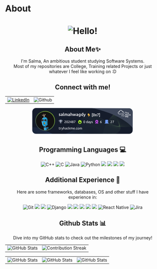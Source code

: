 # About
<div align="center">
    <h1>
        <img src="https://readme-typing-svg.herokuapp.com?font=Silkscreen&size=40&duration=3500&color=2AA889&center=true&vCenter=true&width=435&lines=Hello!" alt="Hello!"/>
    </h1>
</div>
<div align="center">
    <h2>About Me✨</h2>
    <p>I'm Salma, An ambitious student studying Software Systems. <br>
    Most of my repositories are College, Training related Projects or just whatever I feel like working on  :D</p>
</div>
<div align="center">
    <h2 align="center" class="section-heading">Connect with me!</h2>
    <table align="center" width="100%" height="100%" >
        <tr>
       <td>  <a href="https://linkedin.com/in/salma-wagdy-b127b81a9">
       <img src="https://img.shields.io/badge/LinkedIn-0077B5?style=for-the-badge&logo=linkedin&logoColor=white" alt="LinkedIn"/></td></a>
       <a href="https://github.com/salma-h-wagdy">
        <td> <img src ="https://img.shields.io/badge/GitHub-100000?style=for-the-badge&logo=github&logoColor=white" alt="Github"/></td>
           <!-- <img src= "https://img.shields.io/badge/Codeforces-445f9d?style=for-the-badge&logo=Codeforces&logoColor=white"/> -->
           </a>
       </tr>
           </table>
    
[![salma-h-wagdy's tryhackme stats](https://raw.githubusercontent.com/salma-h-wagdy/salma-h-wagdy/master/assets/thm_propic.png)][tryhackme]
<!-- [<img src="https://tryhackme-badges.s3.amazonaws.com/salmahwagdy.png" alt="tryhackme Badge" />][tryhackme] -->

</div>



     
    

<h2 align="center" class="section-heading">Programming Languages 💻</h2>
<div align="center">
<!-- <p>Here are the languages I wield to turn complex problems into solutions:</p> -->
  <img src = "https://img.shields.io/badge/C%2B%2B-00599C?style=for-the-badge&logo=c%2B%2B&logoColor=white" alt ="C++"/>
    <img src="https://img.shields.io/badge/c-%2300599C.svg?style=for-the-badge&logo=c&logoColor=white" alt ="C"/>
  <img src="https://img.shields.io/badge/Java-ED8B00?style=for-the-badge&logo=openjdk&logoColor=white" alt="Java" />
  <img src="https://img.shields.io/badge/Python-3776AB?style=for-the-badge&logo=python&logoColor=white" alt="Python"/>
  <img src="https://img.shields.io/badge/PHP-777BB4?style=for-the-badge&logo=php&logoColor=white" />
    <img src="https://img.shields.io/badge/javascript-%23323330.svg?style=for-the-badge&logo=javascript&logoColor=%23F7DF1E"/>
  <img src="https://img.shields.io/badge/HTML-239120?style=for-the-badge&logo=html5&logoColor=white"/>
  <img src="https://img.shields.io/badge/CSS-239120?&style=for-the-badge&logo=css3&logoColor=white"/>
 <!-- <img src="https://img.shields.io/badge/Verilog-4B8BBE?style=for-the-badge&logoColor=white" alt="Verilog"/>
    <img src="https://img.shields.io/badge/VHDL-FF6600?style=for-the-badge&logoColor=white" alt="VHDL"/> -->
    <!-- <img src="https://img.shields.io/badge/SQL-4479A1?style=for-the-badge&logo=database&logoColor=white" alt="SQL"/> -->
    <!-- <img src="https://img.shields.io/badge/typescript-%23007ACC.svg?style=for-the-badge&logo=typescript&logoColor=white"/> -->
    <!-- <img src="https://img.shields.io/badge/rust-%23000000.svg?style=for-the-badge&logo=rust&logoColor=white/> -->


</div>

<h2 align="center" class="section-heading">Additional Experience 🔧</h2>
<div align="center">

<p>Here are some frameworks, databases, OS and other stuff I have experience in:</p>

  <img src="https://img.shields.io/badge/Git-F05032?style=for-the-badge&logo=git&logoColor=white" alt="Git"/> 
  <img src = "https://img.shields.io/badge/MySQL-00000F?style=for-the-badge&logo=mysql&logoColor=white"/>
  <img src="https://img.shields.io/badge/Microsoft%20SQL%20Server-CC2927?style=for-the-badge&logo=microsoft%20sql%20server&logoColor=white"/>
  <img src="https://img.shields.io/badge/Django-092E20?style=for-the-badge&logo=django&logoColor=green" alt="Django"/>
 <img src="https://img.shields.io/badge/-selenium-%43B02A?style=for-the-badge&logo=selenium&logoColor=white"/>
 <img src ="https://img.shields.io/badge/latex-%23008080.svg?style=for-the-badge&logo=latex&logoColor=white"/>
 <img src="https://img.shields.io/badge/Ubuntu-E95420?style=for-the-badge&logo=ubuntu&logoColor=white"/>
 <img src ="https://img.shields.io/badge/Kali-268BEE?style=for-the-badge&logo=kalilinux&logoColor=white"/>
 <img src="https://img.shields.io/badge/react-%2320232a.svg?style=for-the-badge&logo=react&logoColor=%2361DAFB"/>
 <img src="https://img.shields.io/badge/react_native-%2320232a.svg?style=for-the-badge&logo=react&logoColor=%2361DAFB" alt="React Native"/>
 <img src="https://img.shields.io/badge/jira-%230A0FFF.svg?style=for-the-badge&logo=jira&logoColor=white" alt = "Jira"/>
 <!-- <img src ="(https://img.shields.io/badge/Qt-%23217346.svg?style=for-the-badge&logo=Qt&logoColor=white"/>
 <!-- <img src ="https://img.shields.io/badge/Arduino-00979D?style=for-the-badge&logo=Arduino&logoColor=white"/> -->
<!-- <img src="https://img.shields.io/badge/jupyter-%23FA0F00.svg?style=for-the-badge&logo=jupyter&logoColor=white"/>-->
  </div>
 <!-- <div align="center">
   <h2>GitHub Commits</h2> 
 </div> -->
<!-- ![snake animation](https://github.com/salma-h-wagdy/salma-h-wagdy/blob/output/github-contribution-grid-snake2.svg)-->
  <div align="center">
<h2 align="center" class="section-heading"> Github Stats 📊</h2>
<p>Dive into my GitHub stats to check out the milestones of my journey!</p>
 <table align="center" width="100%" height="100%" >
     <!--<tr><img src="https://komarev.com/ghpvc/?username=salma-h-wagdy&theme=gotham" alt=""/></tr>-->
    <tr>
       <td><img style="border: none;" src="https://github-profile-summary-cards.vercel.app/api/cards/profile-details?username=salma-h-wagdy&theme=gotham" alt="GitHub Stats"/></td>    
       <td><img style="border: none;" src="https://github-readme-streak-stats.herokuapp.com/?user=salma-h-wagdy&theme=gotham&hide_border=true" alt="Contribution Streak"/></td>
    </tr>
 </table>

 <table align="center" width="100%" height="100%" >
    <tr>
        <td><img style="border: none;" src="https://github-profile-summary-cards.vercel.app/api/cards/stats?username=salma-h-wagdy&theme=gotham" alt="GitHub Stats"/></td>
    <!-- <td><img style="border: none;" src="https://github-profile-summary-cards.vercel.app/api/cards/productive-time?username=salma-h-wagdy&theme=github_dark&utcOffset=10" alt="GitHub Stats"/></td> -->
<!--         <td><img style="border: none;" src="https://github-readme-stats.vercel.app/api/top-langs/?username=salma-h-wagdy&layout=donut&theme=gotham&hide_border=true" alt="GitHub Stats"/></td> -->
        <td><img style="border: none;" src="https://github-profile-summary-cards.vercel.app/api/cards/most-commit-language?username=salma-h-wagdy&theme=gotham&text_color=white" alt="GitHub Stats"/></td>
        <td><img style="border: none;" src="https://github-profile-summary-cards.vercel.app/api/cards/repos-per-language?username=salma-h-wagdy&theme=gotham&text_color=white" alt="GitHub Stats"/></td>
    </tr>
 </table>
</div>

[tryhackme]: https://tryhackme.com/p/salmahwagdy
